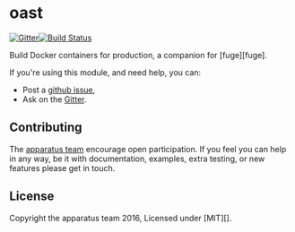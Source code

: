 # oast
[![Gitter][gitter-badge]][gitter-url][![Build Status][travis-badge]][travis-url]

Build Docker containers for production, a companion for [fuge][fuge].

If you're using this module, and need help, you can:

- Post a [github issue][],
- Ask on the [Gitter][gitter-url].

## Contributing
The [apparatus team][] encourage open participation. If you feel you can help in any way, be it with
documentation, examples, extra testing, or new features please get in touch.

## License
Copyright the apparatus team 2016, Licensed under [MIT][].

[apparatus team]: https://github.com/apparatus
[travis-badge]: https://travis-ci.org/apparatus/oast.svg
[travis-url]: https://travis-ci.org/apparatus/oast
[gitter-badge]: https://badges.gitter.im/Join%20Chat.svg
[gitter-url]: https://gitter.im/apparatus
[github issue]: https://github.com/apparatus/oast/issues/new
